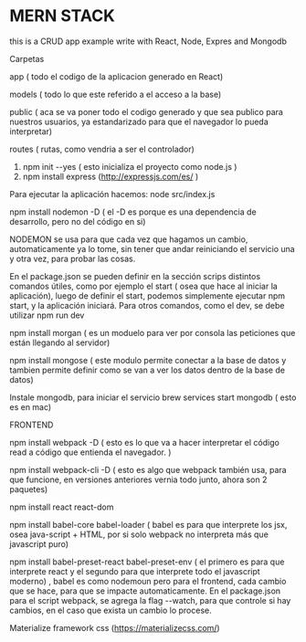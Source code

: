 # MERN STACK
this is a CRUD app example write with React, Node, Expres and Mongodb


Carpetas

app  ( todo el codigo de la aplicacion generado en React)

models ( todo lo que este referido a el acceso a la base)

public ( aca se va poner todo el codigo generado y que sea publico para nuestros usuarios, ya estandarizado para que el navegador lo pueda interpretar)

routes ( rutas, como vendria a ser el controlador)


1) npm init --yes ( esto inicializa el proyecto como node.js )
2) npm install express (http://expressjs.com/es/ )

Para ejecutar la aplicación hacemos:
node src/index.js

npm install nodemon -D ( el -D es porque es una dependencia de desarrollo, pero no del código en si)

NODEMON se usa para que cada vez que hagamos un cambio, automaticamente ya lo tome, sin tener que andar reiniciando el servicio una y otra vez, para probar las cosas.

En el package.json se pueden definir en la sección scrips distintos comandos útiles, como por ejemplo el start ( osea que hace al iniciar la aplicación), luego de definir el start, podemos simplemente ejecutar npm start, y la aplicación iniciará.
Para otros comandos, como el dev, se debe utilizar npm run dev 

npm install morgan ( es un moduelo para ver por consola las peticiones que están llegando al servidor)


npm install mongose ( este modulo permite conectar a la base de datos y tambien permite definir como se van a ver los datos dentro de la base de datos)

Instale mongodb, para iniciar el servicio
brew services start mongodb ( esto es en mac)


FRONTEND

npm install webpack -D ( esto es lo que va a hacer interpretar el código read a código que entienda el navegador. )

npm install webpack-cli -D ( esto es algo que webpack también usa, para que funcione, en versiones anteriores vernia todo junto, ahora son 2 paquetes)


npm install react react-dom 

npm install babel-core babel-loader ( babel es para que interprete los jsx, osea java-script +  HTML, por si solo webpack no interpreta más que javascript puro)   

npm install babel-preset-react babel-preset-env ( el primero es para que interprete react y el segundo para que interprete todo el javascript moderno) , babel es como nodemoun pero para el frontend, cada cambio que se hace, para que se impacte automaticamente. En el package.json para el script webpack, se agrega la flag --watch, para que controle si hay cambios, en el caso que exista un cambio lo procese.

Materialize framework css (https://materializecss.com/)
